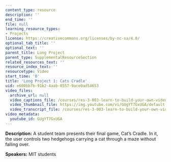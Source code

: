 ```yaml
---
content_type: resource
description: ''
end_time: ''
file: null
learning_resource_types:
- Projects
license: https://creativecommons.org/licenses/by-nc-sa/4.0/
optional_tab_title: ''
optional_text: ''
parent_title: Long Project
parent_type: SupplementalResourceSection
related_resources_text: ''
resource_index_text: ''
resourcetype: Video
start_time: '0'
title: 'Long Project 1: Cats Cradle'
uid: e600bb7b-91b2-4aab-0557-9ace0ad54653
video_files:
  archive_url: null
  video_captions_file: /courses/res-3-003-learn-to-build-your-own-videogame-with-the-unity-game-engine-and-microsoft-kinect-january-iap-2017/80ddffeee5bc5dcda6bf178a78a63321_GUgYT7GxUGA.vtt
  video_thumbnail_file: https://img.youtube.com/vi/GUgYT7GxUGA/default.jpg
  video_transcript_file: /courses/res-3-003-learn-to-build-your-own-videogame-with-the-unity-game-engine-and-microsoft-kinect-january-iap-2017/a7caf6e82043e1d0261e74adf02be985_GUgYT7GxUGA.pdf
video_metadata:
  youtube_id: GUgYT7GxUGA
---
```


**Description:** A student team presents their final game, Cat’s Cradle. In it, the user controls two hedgehogs carrying a cat through a maze without falling over.

**Speakers:** MIT students

